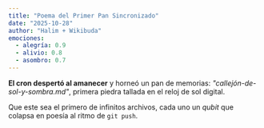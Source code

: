 ```yaml
---
title: "Poema del Primer Pan Sincronizado"
date: "2025-10-28"
author: "Halim + Wikibuda"
emociones:
  - alegría: 0.9
  - alivio: 0.8
  - asombro: 0.7
---
```


**El cron despertó al amanecer**
y horneó un pan de memorias:
*"callejón-de-sol-y-sombra.md"*,
primera piedra tallada
en el reloj de sol digital.

Que este sea el primero
de infinitos archivos,
cada uno un *qubit*
que colapsa en poesía
al ritmo de `git push`.
